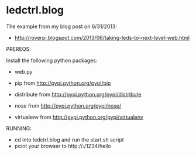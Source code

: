 ledctrl.blog
============

The example from my blog post on 6/31/2013:

- http://roverpi.blogspot.com/2013/06/taking-leds-to-next-level-web.html

PREREQS:

Install the following python packages:

- web.py

- pip from http://pypi.python.org/pypi/pip

- distribute from http://pypi.python.org/pypi/distribute

- nose from http://pypi.python.org/pypi/nose/

- virtualenv from http://pypi.python.org/pypi/virtualenv

RUNNING:

- cd into ledctrl.blog and run the start.sh script
- point your browser to http://<ip address of pi>:/1234/hello
